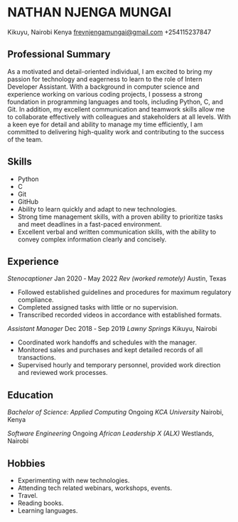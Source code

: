 # NATHAN NJENGA MUNGAI
Kikuyu, Nairobi Kenya 
frevnjengamungai@gmail.com 
+254115237847 

## Professional Summary

As a motivated and detail-oriented individual, I am excited to bring my passion for technology and eagerness to learn to the role of Intern Developer Assistant. With a background in computer science and experience working on various coding projects, I possess a strong foundation in programming languages and tools, including Python, C, and Git. In addition, my excellent communication and teamwork skills allow me to collaborate effectively with colleagues and stakeholders at all levels. With a keen eye for detail and ability to manage my time efficiently, I am committed to delivering high-quality work and contributing to the success of the team.


## Skills

- Python
- C
- Git
- GitHub
- Ability to learn quickly and adapt to new technologies.
- Strong time management skills, with a proven ability to prioritize tasks and meet deadlines in a fast-paced environment.
- Excellent verbal and written communication skills, with the ability to convey complex information clearly and concisely.

## Experience

*Stenocaptioner*				Jan 2020 ‐ May 2022 
*Rev (worked remotely)*				Austin, Texas

- Followed established guidelines and procedures for maximum regulatory compliance. 
- Completed assigned tasks with little or no supervision. 
- Transcribed recorded videos in accordance with established formats. 
 
*Assistant Manager*				Dec 2018 ‐ Sep 2019 
*Lawny Springs*					Kikuyu, Nairobi 

- Coordinated work handoffs and schedules with the manager. 
- Monitored sales and purchases and kept detailed records of all transactions.
- Supervised hourly and temporary personnel, provided work direction and reviewed    work  processes. 

## Education

*Bachelor of Science: Applied Computing*	Ongoing
*KCA University*				Nairobi, Kenya

*Software Engineering*				Ongoing
*African Leadership X (ALX)*			Westlands, Nairobi

## Hobbies
- Experimenting with new technologies. 
- Attending tech related webinars, workshops, events. 
- Travel. 
- Reading books. 
- Learning languages.
